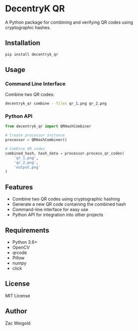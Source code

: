# DecentryK QR

A Python package for combining and verifying QR codes using cryptographic hashes.

## Installation

```bash
pip install decentryk_qr
```

## Usage

### Command Line Interface

Combine two QR codes:
```bash
decentryk_qr combine --files qr_1.png qr_2.png
```

### Python API

```python
from decentryk_qr import QRHashCombiner

# Create processor instance
processor = QRHashCombiner()

# Combine QR codes
combined_hash, hash_data = processor.process_qr_codes(
    'qr_1.png', 
    'qr_2.png', 
    'output.png'
)
```

## Features

- Combine two QR codes using cryptographic hashing
- Generate a new QR code containing the combined hash
- Command-line interface for easy use
- Python API for integration into other projects

## Requirements

- Python 3.6+
- OpenCV
- qrcode
- Pillow
- numpy
- click

## License

MIT License

## Author

Zac Weigold